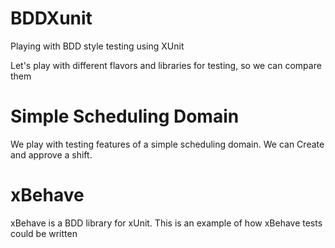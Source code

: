 # BDDXunit
Playing with BDD style testing using XUnit

Let's play with different flavors and libraries for testing, so we can compare them

# Simple Scheduling Domain

We play with testing features of a simple scheduling domain. We can Create and approve a shift.

# xBehave

xBehave is a BDD library for xUnit. This is an example of how xBehave tests could be written
